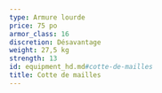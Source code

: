 ```yaml
---
type: Armure lourde
price: 75 po
armor_class: 16
discretion: Désavantage
weight: 27,5 kg
strength: 13
id: equipment_hd.md#cotte-de-mailles
title: Cotte de mailles
---
```



